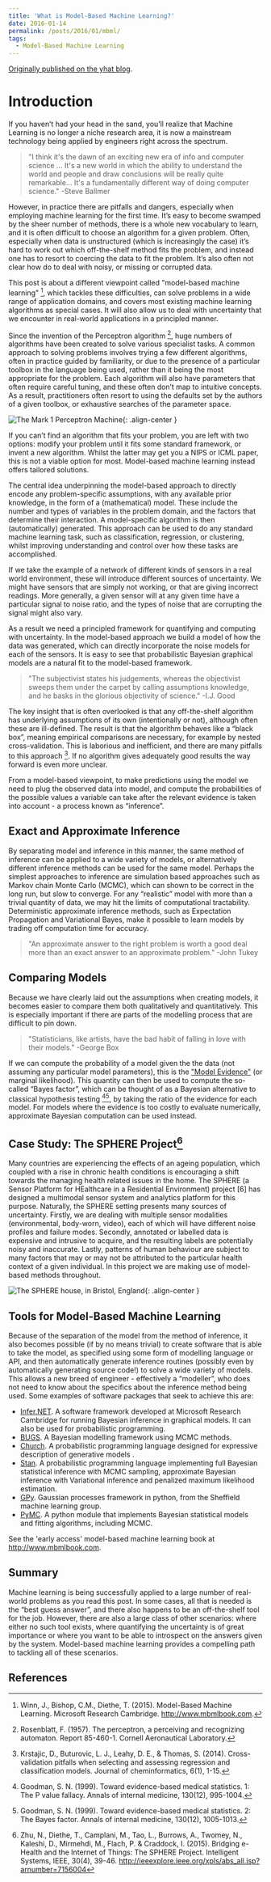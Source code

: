 ```yaml
---
title: 'What is Model-Based Machine Learning?'
date: 2016-01-14
permalink: /posts/2016/01/mbml/
tags:
  - Model-Based Machine Learning
---
```


[Originally published on the yhat blog](http://blog.yhat.com/posts/model-based-machine-learning.html).

Introduction
=====

If you haven’t had your head in the sand, you’ll realize that Machine Learning is no longer a niche research area, it is now a mainstream technology being applied by engineers right across the spectrum.

> "I think it's the dawn of an exciting new era of info and computer science … It's a new world in which the ability to understand the world and people and draw conclusions will be really quite remarkable... It's a fundamentally different way of doing computer science." -Steve Ballmer

However, in practice there are pitfalls and dangers, especially when employing machine learning for the first time. It’s easy to become swamped by the sheer number of methods, there is a whole new vocabulary to learn, and it is often difficult to choose an algorithm for a given problem. Often, especially when data is unstructured (which is increasingly the case) it’s hard to work out which off-the-shelf method fits the problem, and instead one has to resort to coercing the data to fit the problem. It’s also often not clear how do to deal with noisy, or missing or corrupted data.

This post is about a different viewpoint called "model-based machine learning" [^1], which tackles these difficulties, can solve problems in a wide range of application domains, and covers most existing machine learning algorithms as special cases. It will also allow us to deal with uncertainty that we encounter in real-world applications in a principled manner.

Since the invention of the Perceptron algorithm [^2], huge numbers of algorithms have been created to solve various specialist tasks. A common approach to solving problems involves trying a few different algorithms, often in practice guided by familiarity, or due to the presence of a particular toolbox in the language being used, rather than it being the most appropriate for the problem. Each algorithm will also have parameters that often require careful tuning, and these often don’t map to intuitive concepts. As a result, practitioners often resort to using the defaults set by the authors of a given toolbox, or exhaustive searches of the parameter space.

![The Mark 1 Perceptron Machine](http://blog.yhat.com/static/img/perceptron-machine-1.png "The Mark 1 Perceptron Machine"){: .align-center } 
<!-- The Mark 1 Perceptron Machine -->

If you can’t find an algorithm that fits your problem, you are left with two options: modify your problem until it fits some standard framework, or invent a new algorithm. Whilst the latter may get you a NIPS or ICML paper, this is not a viable option for most. Model-based machine learning instead offers tailored solutions.

The central idea underpinning the model-based approach to directly encode any problem-specific assumptions, with any available prior knowledge, in the form of a (mathematical) model. These include the number and types of variables in the problem domain, and the factors that determine their interaction. A model-specific algorithm is then (automatically) generated. This approach can be used to do any standard machine learning task, such as classification, regression, or clustering, whilst improving understanding and control over how these tasks are accomplished.

If we take the example of a network of different kinds of sensors in a real world environment, these will introduce different sources of uncertainty. We might have sensors that are simply not working, or that are giving incorrect readings. More generally, a given sensor will at any given time have a particular signal to noise ratio, and the types of noise that are corrupting the signal might also vary.

As a result we need a principled framework for quantifying and computing with uncertainty. In the model-based approach we build a model of how the data was generated, which can directly incorporate the noise models for each of the sensors. It is easy to see that probabilistic Bayesian graphical models are a natural fit to the model-based framework.

> "The subjectivist states his judgements, whereas the objectivist sweeps them under the carpet by calling assumptions knowledge, and he basks in the glorious objectivity of science." -I.J. Good

The key insight that is often overlooked is that any off-the-shelf algorithm has underlying assumptions of its own (intentionally or not), although often these are ill-defined. The result is that the algorithm behaves like a “black box”, meaning empirical comparisons are necessary, for example by nested cross-validation. This is laborious and inefficient, and there are many pitfalls to this approach [^3]. If no algorithm gives adequately good results the way forward is even more unclear.

From a model-based viewpoint, to make predictions using the model we need to plug the observed data into model, and compute the probabilities of the possible values a variable can take after the relevant evidence is taken into account - a process known as “inference”.

Exact and Approximate Inference
-----

By separating model and inference in this manner, the same method of inference can be applied to a wide variety of models, or alternatively different inference methods can be used for the same model. Perhaps the simplest approaches to inference are simulation based approaches such as Markov chain Monte Carlo (MCMC), which can shown to be correct in the long run, but slow to converge. For any “realistic” model with more than a trivial quantity of data, we may hit the limits of computational tractability. Deterministic approximate inference methods, such as Expectation Propagation and Variational Bayes, make it possible to learn models by trading off computation time for accuracy.

> "An approximate answer to the right problem is worth a good deal more than an exact answer to an approximate problem." -John Tukey

Comparing Models
-----

Because we have clearly laid out the assumptions when creating models, it becomes easier to compare them both qualitatively and quantitatively. This is especially important if there are parts of the modelling process that are difficult to pin down.

> "Statisticians, like artists, have the bad habit of falling in love with their models." -George Box

If we can compute the probability of a model given the the data (not assuming any particular model parameters), this is the ["Model Evidence"](https://en.wikipedia.org/wiki/Marginal_likelihood) (or marginal likelihood). This quantity can then be used to compute the so-called “Bayes factor”, which can be thought of as a Bayesian alternative to classical hypothesis testing [^4][^5], by taking the ratio of the evidence for each model. For models where the evidence is too costly to evaluate numerically, approximate Bayesian computation can be used instead.

Case Study: The SPHERE Project[^6]
-----

Many countries are experiencing the effects of an ageing population, which coupled with a rise in chronic health conditions is encouraging a shift towards the managing health related issues in the home. The SPHERE (a Sensor Platform for HEalthcare in a Residential Environment) project [6] has designed a multimodal sensor system and analytics platform for this purpose. Naturally, the SPHERE setting presents many sources of uncertainty. Firstly, we are dealing with multiple sensor modalities (environmental, body-worn, video), each of which will have different noise profiles and failure modes. Secondly, annotated or labelled data is expensive and intrusive to acquire, and the resulting labels are potentially noisy and inaccurate. Lastly, patterns of human behaviour are subject to many factors that may or may not be attributed to the particular health context of a given individual. In this project we are making use of model-based methods throughout.

![The SPHERE house, in Bristol, England](http://blog.yhat.com/static/img/sphere-house-bristol.png "The SPHERE house, in Bristol, England"){: .align-center } 
<!-- The SPHERE house, in Bristol, England -->

Tools for Model-Based Machine Learning
-----

Because of the separation of the model from the method of inference, it also becomes possible (if by no means trivial) to create software that is able to take the model, as specified using some form of modelling language or API, and then automatically generate inference routines (possibly even by automatically generating source code!) to solve a wide variety of models. This allows a new breed of engineer - effectively a “modeller”, who does not need to know about the specifics about the inference method being used. Some examples of software packages that seek to achieve this are:

* [Infer.NET](http://infernet.azurewebsites.net/). A software framework developed at Microsoft Research Cambridge for running Bayesian inference in graphical models. It can also be used for probabilistic programming.
* [BUGS](http://www.mrc-bsu.cam.ac.uk/software/bugs/). A Bayesian modelling framework using MCMC methods.
* [Church](http://projects.csail.mit.edu/church/wiki/Church). A probabilistic programming language designed for expressive description of generative models .
* [Stan](http://mc-stan.org/). A probabilistic programming language implementing full Bayesian statistical inference with MCMC sampling, approximate Bayesian inference with Variational inference and penalized maximum likelihood estimation.
* [GPy](https://sheffieldml.github.io/GPy/). Gaussian processes framework in python, from the Sheffield machine learning group.
* [PyMC](https://pymc-devs.github.io/pymc/). A python module that implements Bayesian statistical models and fitting algorithms, including MCMC.

See the 'early access' model-based machine learning book at <http://www.mbmlbook.com>.

Summary
-----

Machine learning is being successfully applied to a large number of real-world problems as you read this post. In some cases, all that is needed is the “best guess answer”, and there also happens to be an off-the-shelf tool for the job. However, there are also a large class of other scenarios: where either no such tool exists, where quantifying the uncertainty is of great importance or where you want to be able to introspect on the answers given by the system. Model-based machine learning provides a compelling path to tackling all of these scenarios.

References
-----

[^1]: Winn, J., Bishop, C.M., Diethe, T. (2015). Model-Based Machine Learning. Microsoft Research Cambridge. http://www.mbmlbook.com.

[^2]: Rosenblatt, F. (1957). The perceptron, a perceiving and recognizing automaton. Report 85-460-1. Cornell Aeronautical Laboratory.

[^3]: Krstajic, D., Buturovic, L. J., Leahy, D. E., & Thomas, S. (2014). Cross-validation pitfalls when selecting and assessing regression and classification models. Journal of cheminformatics, 6(1), 1-15.

[^4]: Goodman, S. N. (1999). Toward evidence-based medical statistics. 1: The P value fallacy. Annals of internal medicine, 130(12), 995-1004.

[^5]: Goodman, S. N. (1999). Toward evidence-based medical statistics. 2: The Bayes factor. Annals of internal medicine, 130(12), 1005-1013.

[^6]: Zhu, N., Diethe, T., Camplani, M., Tao, L., Burrows, A., Twomey, N., Kaleshi, D., Mirmehdi, M., Flach, P. & Craddock, I. (2015). Bridging e-Health and the Internet of Things: The SPHERE Project. Intelligent Systems, IEEE, 30(4), 39-46. <http://ieeexplore.ieee.org/xpls/abs_all.jsp?arnumber=7156004>